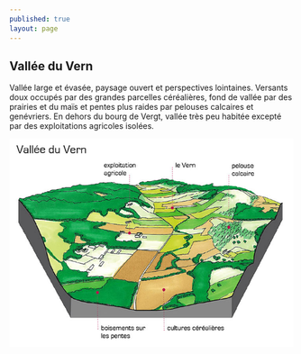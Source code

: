 ```yaml
---
published: true
layout: page
---
```

## Vallée du Vern

Vallée large et évasée, paysage ouvert et perspectives lointaines. Versants doux occupés par des grandes parcelles céréalières, fond de vallée par des prairies et du maïs et pentes plus raides par pelouses calcaires et genévriers. En dehors du bourg de Vergt, vallée très peu habitée excepté par des exploitations agricoles isolées. 

![20_ARCHITECTURE_BLOC1.jpg](/data/images/20/urbanisme/20_ARCHITECTURE_BLOC1.jpg)